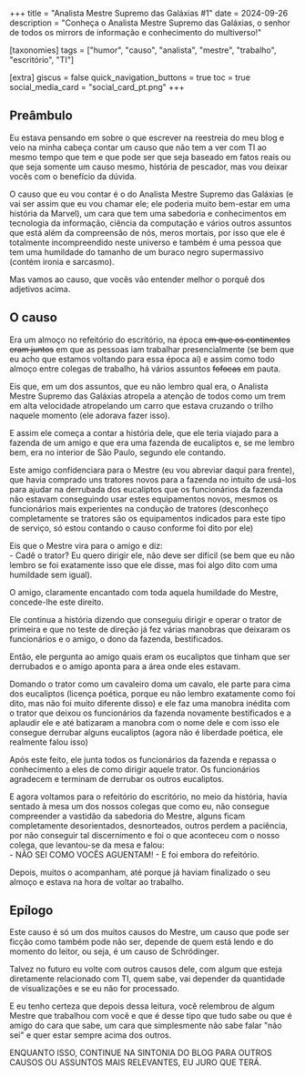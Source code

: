 +++
title = "Analista Mestre Supremo das Galáxias #1"
date = 2024-09-26
description = "Conheça o Analista Mestre Supremo das Galáxias, o senhor de todos os mirrors de informação e conhecimento do multiverso!"

[taxonomies]
tags = ["humor", "causo", "analista", "mestre", "trabalho", "escritório", "TI"]

[extra]
giscus = false
quick_navigation_buttons = true
toc = true
social_media_card = "social_card_pt.png"
+++
## Preâmbulo

Eu estava pensando em sobre o que escrever na reestreia do meu blog e veio na minha cabeça contar um causo que não tem a ver com TI ao mesmo tempo que tem e que pode ser que seja baseado em fatos reais ou que seja somente um causo mesmo, história de pescador, mas vou deixar vocês com o benefício da dúvida.

O causo que eu vou contar é o do Analista Mestre Supremo das Galáxias (e vai ser assim que eu vou chamar ele; ele poderia muito bem-estar em uma história da Marvel), um cara que tem uma sabedoria e conhecimentos em tecnologia da informação, ciência da computação e vários outros assuntos que está além da compreensão de nós, meros mortais, por isso que ele é totalmente incompreendido neste universo e também é uma pessoa que tem uma humildade do tamanho de um buraco negro supermassivo (contém ironia e sarcasmo).

Mas vamos ao causo, que vocês vão entender melhor o porquê dos adjetivos acima.

## O causo

Era um almoço no refeitório do escritório, na época ~~em que os continentes eram juntos~~ em que as pessoas iam trabalhar presencialmente (se bem que eu acho que estamos voltando para essa época aí) e assim como todo almoço entre colegas de trabalho, há vários assuntos ~~fofocas~~ em pauta.

Eis que, em um dos assuntos, que eu não lembro qual era, o Analista Mestre Supremo das Galáxias atropela a atenção de todos como um trem em alta velocidade atropelando um carro que estava cruzando o trilho naquele momento (ele adorava fazer isso).

E assim ele começa a contar a história dele, que ele teria viajado para a fazenda de um amigo e que era uma fazenda de eucaliptos e, se me lembro bem, era no interior de São Paulo, segundo ele contando.

Este amigo confidenciara para o Mestre (eu vou abreviar daqui para frente), que havia comprado uns tratores novos para a fazenda no intuito de usá-los para ajudar na derrubada dos eucaliptos que os funcionários da fazenda não estavam conseguindo usar estes equipamentos novos, mesmos os funcionários mais experientes na condução de tratores (desconheço completamente se tratores são os equipamentos indicados para este tipo de serviço, só estou contando o causo conforme foi dito por ele)

Eis que o Mestre vira para o amigo e diz:<br/> - Cadê o trator? Eu quero dirigir ele, não deve ser difícil (se bem que eu não lembro se foi exatamente isso que ele disse, mas foi algo dito com uma humildade sem igual).

O amigo, claramente encantado com toda aquela humildade do Mestre, concede-lhe este direito.

Ele continua a história dizendo que conseguiu dirigir e operar o trator de primeira e que no teste de direção já fez várias manobras que deixaram os funcionários e o amigo, o dono da fazenda, bestificados.

Então, ele pergunta ao amigo quais eram os eucaliptos que tinham que ser derrubados e o amigo aponta para a área onde eles estavam.

Domando o trator como um cavaleiro doma um cavalo, ele parte para cima dos eucaliptos (licença poética, porque eu não lembro exatamente como foi dito, mas não foi muito diferente disso) e ele faz uma manobra inédita com o trator que deixou os funcionários da fazenda novamente bestificados e a aplaudir ele e até batizaram a manobra com o nome dele e com isso ele consegue derrubar alguns eucaliptos (agora não é liberdade poética, ele realmente falou isso)

Após este feito, ele junta todos os funcionários da fazenda e repassa o conhecimento a eles de como dirigir aquele trator. Os funcionários agradecem e terminam de derrubar os outros eucaliptos.

E agora voltamos para o refeitório do escritório, no meio da história, havia sentado à mesa um dos nossos colegas que como eu, não consegue compreender a vastidão da sabedoria do Mestre, alguns ficam completamente desorientados, desnorteados, outros perdem a paciência, por não conseguir tal discernimento e foi o que aconteceu com o nosso colega, que levantou-se da mesa e falou:<br/> - NÃO SEI COMO VOCÊS AGUENTAM! - E foi embora do refeitório.

Depois, muitos o acompanham, até porque já haviam finalizado o seu almoço e estava na hora de voltar ao trabalho.

## Epílogo

Este causo é só um dos muitos causos do Mestre, um causo que pode ser ficção como também pode não ser, depende de quem está lendo e do momento do leitor, ou seja, é um causo de Schrödinger.

Talvez no futuro eu volte com outros causos dele, com algum que esteja diretamente relacionado com TI, quem sabe, vai depender da quantidade de visualizações e se eu não for processado.

E eu tenho certeza que depois dessa leitura, você relembrou de algum Mestre que trabalhou com você e que é desse tipo que tudo sabe ou que é amigo do cara que sabe, um cara que simplesmente não sabe falar "não sei" e quer estar sempre acima dos outros.

ENQUANTO ISSO, CONTINUE NA SINTONIA DO BLOG PARA OUTROS CAUSOS OU ASSUNTOS MAIS RELEVANTES, EU JURO QUE TERÁ.
